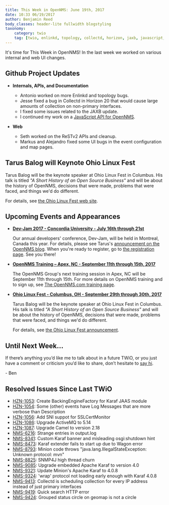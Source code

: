 ```yaml
---
title: This Week in OpenNMS: June 19th, 2017
date: 10:33 06/19/2017
author: Benjamin Reed
body_classes: header-lite fullwidth blogstyling
taxonomy:
    category: twio
    tag: [twio, enlinkd, topology, collectd, horizon, jaxb, javascript, rest, events, maps, dev-jam, training, ohio linux fest, olf]
---
```


It's time for This Week in OpenNMS!  In the last week we worked on various internal and web UI changes.

<!-- git log --all --no-merges --since='2017-06-13 00:00:00' --until='2017-06-19 00:00:00' --format='%Cblue%ai %Cgreen%aN %Cred%d %Creset%s %Cblue(%H)' | sort | less -R -->

## Github Project Updates

* __Internals, APIs, and Documentation__

  * Antonio worked on more Enlinkd and topology bugs.
  * Jesse fixed a bug in Collectd in Horizon 20 that would cause large amounts of collection on non-primary interfaces.
  * I fixed some issues related to the JAXB update.
  * I continued my work on a [JavaScript API for OpenNMS](https://github.com/OpenNMS/opennms-js).

* __Web__

  * Seth worked on the ReSTv2 APIs and cleanup.
  * Markus and Alejandro fixed some UI bugs in the event configuration and map pages.

## Tarus Balog will Keynote Ohio Linux Fest

Tarus Balog will be the keynote speaker at Ohio Linux Fest in Columbus.  His talk is titled _"A Short History of an Open Source Business"_ and will be about the history of OpenNMS, decisions that were made, problems that were faced, and things we'd do different.

For details, see [the Ohio Linux Fest web site](https://ohiolinux.org/tarus-balog-to-keynote-ohio-linuxfest-2017/).

## Upcoming Events and Appearances

* __[Dev-Jam 2017 - Concordia University - July 16th through 21st](http://www.opennms.com/opennms-dev-jam-registration)__

  Our annual developers' conference, Dev-Jam, will be held in Montreal, Canada this year.  For details, please see Tarus's [announcement on the OpenNMS blog](https://opennms.org/en/blog/2017-03-07-devjam-2017).  When you're ready to register, go to [the registration page](http://www.opennms.com/opennms-dev-jam-registration).  See you there!

* __[OpenNMS Training – Apex, NC - September 11th through 15th, 2017](http://www.opennms.com/training/)__

  The OpenNMS Group's next training session in Apex, NC will be September 11th through 15th.  For more details on OpenNMS training and to sign up, see [The OpenNMS.com training page](http://www.opennms.com/training/).

* __[Ohio Linux Fest - Columbus, OH - September 29th through 30th, 2017](https://ohiolinux.org/tarus-balog-to-keynote-ohio-linuxfest-2017/)__

  Tarus Balog will be the keynote speaker at Ohio Linux Fest in Columbus.  His talk is titled _"A Short History of an Open Source Business"_ and will be about the history of OpenNMS, decisions that were made, problems that were faced, and things we'd do different.

  For details, see [the Ohio Linux Fest announcement](https://ohiolinux.org/tarus-balog-to-keynote-ohio-linuxfest-2017/).

## Until Next Week…

If there’s anything you’d like me to talk about in a future TWiO, or you just have a comment or criticism you’d like to share, don’t hesitate to [say hi](mailto:twio@opennms.org).

\- Ben

<!--
  https://github.com/OpenNMS/twio-fodder/blob/master/scripts/twio-issues-list.pl
-->

## Resolved Issues Since Last TWiO

* [HZN-1053](https://issues.opennms.org/browse/HZN-1053): Create BackingEngineFactory for Karaf JAAS module
* [HZN-1054](https://issues.opennms.org/browse/HZN-1054): Some (other) events have Log Messages that are more verbose than Description
* [HZN-1056](https://issues.opennms.org/browse/HZN-1056): Add SNI suppot for SSLCertMonitor
* [HZN-1086](https://issues.opennms.org/browse/HZN-1086): Upgrade ActiveMQ to 5.14
* [HZN-1087](https://issues.opennms.org/browse/HZN-1087): Upgrade Camel to version 2.18
* [NMS-6216](https://issues.opennms.org/browse/NMS-6216): Strange entries in output.log
* [NMS-8341](https://issues.opennms.org/browse/NMS-8341): Custom Karaf banner and misleading osgi:shutdown hint
* [NMS-8473](https://issues.opennms.org/browse/NMS-8473): Karaf extender fails to start up due to Wagon error
* [NMS-8793](https://issues.opennms.org/browse/NMS-8793): Minion code throws "java.lang.IllegalStateException: Unknown protocol: mvn"
* [NMS-8825](https://issues.opennms.org/browse/NMS-8825): SNMP4J high thread churn
* [NMS-9085](https://issues.opennms.org/browse/NMS-9085): Upgrade embedded Apache Karaf to version 4.0
* [NMS-9321](https://issues.opennms.org/browse/NMS-9321): Update Minion's Apache Karaf to 4.0.8
* [NMS-9324](https://issues.opennms.org/browse/NMS-9324): 'wrap' protocol not loading early enough with Karaf 4.0.8
* [NMS-9413](https://issues.opennms.org/browse/NMS-9413): Collectd is scheduling collection for every IP address instead of just primary interfaces
* [NMS-9419](https://issues.opennms.org/browse/NMS-9419): Quick search HTTP error
* [NMS-9424](https://issues.opennms.org/browse/NMS-9424): Grouped status circle on geomap is not a circle

